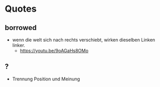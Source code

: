 # Quotes

## borrowed
- wenn die welt sich nach rechts verschiebt, wirken dieselben Linken linker.
  - https://youtu.be/9oAGaHs8OMo

## ?
- Trennung Position und Meinung